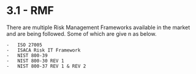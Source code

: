 # 3.1 - RMF

There are multiple Risk Management Frameworks available in the market and are being followed. Some of which are give n as below. 

	-	ISO 27005
	-	ISACA Risk IT Framework
	- 	NIST 800-39
	-	NIST 800-30 REV 1
	- 	NIST 800-37 REV 1 & REV 2
	
